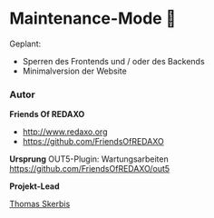 # Maintenance-Mode 🐣

Geplant:
- Sperren des Frontends und / oder des Backends
- Minimalversion der Website


### Autor

**Friends Of REDAXO**

* http://www.redaxo.org
* https://github.com/FriendsOfREDAXO

**Ursprung**
OUT5-Plugin: Wartungsarbeiten 
https://github.com/FriendsOfREDAXO/out5

**Projekt-Lead**

[Thomas Skerbis](https://github.com/skerbis)

 
